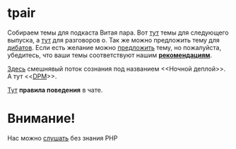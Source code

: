 # tpair

Собираем темы для подкаста Витая пара. Вот [тут](403.md) темы для следующего выпуска, а [тут](talkabout.md) для разговоров о. Так же можно предложить тему для [дибатов](Debate.md).
Если есть желание можно [предложить](themes_from_listeners.md) тему, но пожалуйста, убедитесь, что ваши темы соответствуют нашим **[рекомендациям](Recommendations_for_the_proposed_topics.md)**.

[Здесь](NightMarket.md) смешнявый поток сознания под названием <<Ночной деплой>>. А тут <<[DPM](DPM.md)>>.

[Тут](Rules_of_conduct_in_chat.md) **правила поведения** в чате.

# Внимание!

Нас можно [слушать](https://tpair.org "tpair.org") без знания PHP

